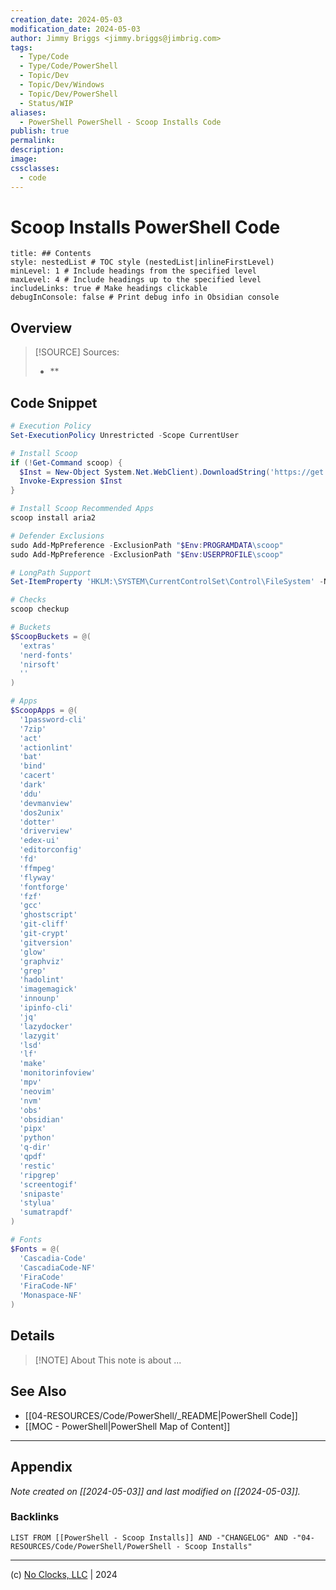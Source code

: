 ```yaml
---
creation_date: 2024-05-03
modification_date: 2024-05-03
author: Jimmy Briggs <jimmy.briggs@jimbrig.com>
tags:
  - Type/Code
  - Type/Code/PowerShell
  - Topic/Dev
  - Topic/Dev/Windows
  - Topic/Dev/PowerShell
  - Status/WIP
aliases:
  - PowerShell PowerShell - Scoop Installs Code
publish: true
permalink:
description:
image:
cssclasses:
  - code
---
```


# Scoop Installs PowerShell Code

```table-of-contents
title: ## Contents 
style: nestedList # TOC style (nestedList|inlineFirstLevel)
minLevel: 1 # Include headings from the specified level
maxLevel: 4 # Include headings up to the specified level
includeLinks: true # Make headings clickable
debugInConsole: false # Print debug info in Obsidian console
```

## Overview

> [!SOURCE] Sources:
> - **

## Code Snippet

```powershell
# Execution Policy
Set-ExecutionPolicy Unrestricted -Scope CurrentUser

# Install Scoop
if (!Get-Command scoop) {
  $Inst = New-Object System.Net.WebClient).DownloadString('https://get.scoop.sh')
  Invoke-Expression $Inst
}

# Install Scoop Recommended Apps
scoop install aria2

# Defender Exclusions
sudo Add-MpPreference -ExclusionPath "$Env:PROGRAMDATA\scoop"
sudo Add-MpPreference -ExclusionPath "$Env:USERPROFILE\scoop"

# LongPath Support
Set-ItemProperty 'HKLM:\SYSTEM\CurrentControlSet\Control\FileSystem' -Name 'LongPathsEnabled' -Value 1

# Checks
scoop checkup

# Buckets
$ScoopBuckets = @(
  'extras'
  'nerd-fonts'
  'nirsoft'
  ''
)

# Apps
$ScoopApps = @(
  '1password-cli'
  '7zip'
  'act'
  'actionlint'
  'bat'
  'bind'
  'cacert'
  'dark'
  'ddu'
  'devmanview'
  'dos2unix'
  'dotter'
  'driverview'
  'edex-ui'
  'editorconfig'
  'fd'
  'ffmpeg'
  'flyway'
  'fontforge'
  'fzf'
  'gcc'
  'ghostscript'
  'git-cliff'
  'git-crypt'
  'gitversion'
  'glow'
  'graphviz'
  'grep'
  'hadolint'
  'imagemagick'
  'innounp'
  'ipinfo-cli'
  'jq'
  'lazydocker'
  'lazygit'
  'lsd'
  'lf'
  'make'
  'monitorinfoview'
  'mpv'
  'neovim'
  'nvm'
  'obs'
  'obsidian'
  'pipx'
  'python'
  'q-dir'
  'qpdf'
  'restic'
  'ripgrep'
  'screentogif'
  'snipaste'
  'stylua'
  'sumatrapdf'
)

# Fonts
$Fonts = @(
  'Cascadia-Code'
  'CascadiaCode-NF'
  'FiraCode'
  'FiraCode-NF'
  'Monaspace-NF'
)

```

## Details

> [!NOTE] About
> This note is about ...

## See Also

- [[04-RESOURCES/Code/PowerShell/_README|PowerShell Code]]
- [[MOC - PowerShell|PowerShell Map of Content]]

***

## Appendix

*Note created on [[2024-05-03]] and last modified on [[2024-05-03]].*

### Backlinks

```dataview
LIST FROM [[PowerShell - Scoop Installs]] AND -"CHANGELOG" AND -"04-RESOURCES/Code/PowerShell/PowerShell - Scoop Installs"
```

***

(c) [No Clocks, LLC](https://github.com/noclocks) | 2024